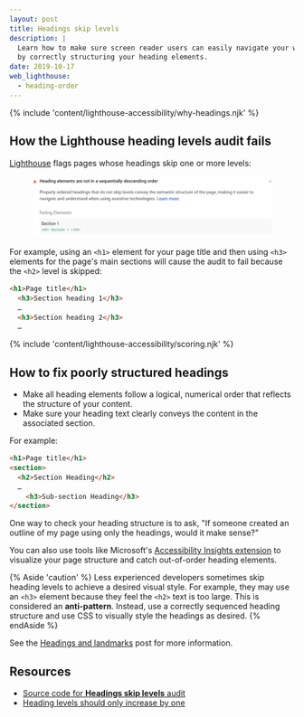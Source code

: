 ```yaml
---
layout: post
title: Headings skip levels
description: |
  Learn how to make sure screen reader users can easily navigate your web page
  by correctly structuring your heading elements.
date: 2019-10-17
web_lighthouse:
  - heading-order
---
```


{% include 'content/lighthouse-accessibility/why-headings.njk' %}

## How the Lighthouse heading levels audit fails

[Lighthouse](https://developers.google.com/web/tools/lighthouse/)
flags pages whose headings skip one or more levels:

<figure class="w-figure">
  <img class="w-screenshot" src="heading-order.png"
    alt="Lighthouse audit showing headings that skip levels">
</figure>

For example, using an `<h1>` element for your page title
and then using `<h3>` elements for the page's main sections
will cause the audit to fail
because the `<h2>` level is skipped:

```html
<h1>Page title</h1>
  <h3>Section heading 1</h3>
  …
  <h3>Section heading 2</h3>
  …
```


{% include 'content/lighthouse-accessibility/scoring.njk' %}

## How to fix poorly structured headings

- Make all heading elements follow a logical, numerical order
  that reflects the structure of your content.
- Make sure your heading text clearly conveys the content
  in the associated section.

For example:

```html
<h1>Page title</h1>
<section>
  <h2>Section Heading</h2>
  …
    <h3>Sub-section Heading</h3>
</section>
```

One way to check your heading structure is to ask,
"If someone created an outline of my page using only the headings,
would it make sense?"

You can also use tools like Microsoft's
<a href="https://accessibilityinsights.io/" rel="noopener">Accessibility Insights extension</a>
to visualize your page structure and catch out-of-order heading elements.

{% Aside 'caution' %}
Less experienced developers sometimes skip heading levels
to achieve a desired visual style.
For example, they may use an `<h3>` element
because they feel the `<h2>` text is too large.
This is considered an **anti-pattern**.
Instead, use a correctly sequenced heading structure
and use CSS to visually style the headings as desired.
{% endAside %}

See the [Headings and landmarks](/headings-and-landmarks)
post for more information.

## Resources

- <a href="https://github.com/GoogleChrome/lighthouse/blob/master/lighthouse-core/audits/accessibility/heading-order.js" rel="noopener">Source code for **Headings skip levels** audit</a>
- <a href="https://dequeuniversity.com/rules/axe/3.3/heading-order" rel="noopener">Heading levels should only increase by one</a>
